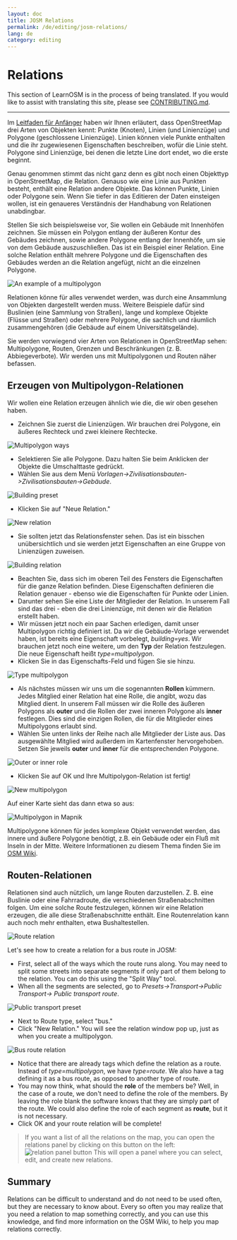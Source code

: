 ```yaml
---
layout: doc
title: JOSM Relations
permalink: /de/editing/josm-relations/
lang: de
category: editing
---
```


Relations
==========


This section of LearnOSM is in the process of being translated. If you would like to assist with translating this site, please see [CONTRIBUTING.md](https://github.com/hotosm/learnosm/blob/gh-pages/CONTRIBUTING.md).

---

Im [Leitfaden für Anfänger](de/beginner) haben wir Ihnen erläutert, dass OpenStreetMap drei Arten von Objekten kennt: Punkte (Knoten), Linien (und Linienzüge) und Polygone (geschlossene Linienzüge). Linien können viele Punkte enthalten und die ihr zugewiesenen Eigenschaften beschreiben, wofür die Linie steht. Polygone sind Linienzüge, bei denen die letzte Line dort endet, wo die erste beginnt.

Genau genommen stimmt das nicht ganz denn es gibt noch einen Objekttyp in OpenStreetMap, die Relation. Genauso wie
eine Linie aus Punkten besteht, enthält eine Relation andere Objekte. Das können Punkte, Linien oder Polygone sein.
Wenn Sie tiefer in das Editieren der Daten einsteigen wollen, ist ein genaueres Verständnis der Handhabung von
Relationen unabdingbar.

Stellen Sie sich beispielsweise vor, Sie wollen ein Gebäude mit Innenhöfen zeichnen. Sie müssen ein Polygon entlang
der äußeren Kontur des Gebäudes zeichnen, sowie andere Polygone entlang der Innenhöfe, um sie von dem Gebäude
auszuschließen. Das ist ein Beispiel einer Relation. Eine solche Relation enthält mehrere Polygone und die
Eigenschaften des Gebäudes werden an die Relation angefügt, nicht an die einzelnen Polygone.

![An example of a multipolygon][]

Relationen könne für alles verwendet werden, was durch eine Ansammlung von Objekten dargestellt werden muss.
Weitere Beispiele dafür sind Buslinien (eine Sammlung von Straßen), lange und komplexe Objekte (Flüsse und Straßen)
oder mehrere Polygone, die sachlich und räumlich zusammengehören (die Gebäude auf einem Universitätsgelände).

Sie werden vorwiegend vier Arten von Relationen in OpenStreetMap sehen: Multipolygone, Routen, Grenzen und
Beschränkungen (z. B. Abbiegeverbote). Wir werden uns mit Multipolygonen und Routen näher befassen.

Erzeugen von Multipolygon-Relationen
------------------------------------

Wir wollen eine Relation erzeugen ähnlich wie die, die wir oben gesehen haben.

-   Zeichnen Sie zuerst die Linienzügen. Wir brauchen drei Polygone, ein äußeres Rechteck und zwei kleinere
    Rechtecke.

![Multipolygon ways][]

-   Selektieren Sie alle Polygone. Dazu halten Sie beim Anklicken der Objekte die Umschalttaste gedrückt.
-   Wählen Sie aus dem Menü *Vorlagen->Zivilisationsbauten->Zivilisationsbauten->Gebäude*.

![Building preset][]

-   Klicken Sie auf "Neue Relation."

![New relation][]

-   Sie sollten jetzt das Relationsfenster sehen. Das ist ein bisschen unübersichtlich
    und sie werden jetzt Eigenschaften an eine Gruppe von Linienzügen zuweisen.

![Building relation][]

-   Beachten Sie, dass sich im oberen Teil des Fensters die Eigenschaften für die ganze Relation befinden. 
    Diese Eigenschaften definieren die Relation genauer - ebenso wie die Eigenschaften für Punkte oder Linien.
-   Darunter sehen Sie eine Liste der Mitglieder der Relation. In unserem Fall sind das drei -
    eben die drei Linienzüge, mit denen wir die Relation erstellt haben.
-   Wir müssen jetzt noch ein paar Sachen erledigen, damit unser Multipolygon richtig definiert ist. Da wir
    die Gebäude-Vorlage verwendet haben, ist bereits eine Eigenschaft vorbelegt, 
    *building=yes*. Wir brauchen jetzt noch eine weitere, um den **Typ** der Relation festzulegen.
    Die neue Eigenschaft heißt *type=multipolygon*.
-   Klicken Sie in das Eigenschafts-Feld und fügen Sie sie hinzu.

![Type multipolygon][]

-   Als nächstes müssen wir uns um die sogenannten **Rollen** kümmern. Jedes Mitglied einer Relation
    hat eine Rolle, die angibt, wozu das Mitglied dient. In unserem Fall müssen wir
    die Rolle des äußeren Polygons als **outer** und die Rollen der zwei inneren Polygone als
    **inner** festlegen. Dies sind die einzigen Rollen,
    die für die Mitglieder eines Multipolygons erlaubt sind.
-   Wählen Sie unten links der Reihe nach alle Mitglieder der Liste aus. Das ausgewählte Mitglied
    wird außerdem im Kartenfenster hervorgehoben. Setzen Sie jeweils **outer** und
    **inner** für die entsprechenden Polygone.

![Outer or inner role][]

-   Klicken Sie auf OK und Ihre Multipolygon-Relation ist fertig!

![New multipolygon][]

Auf einer Karte sieht das dann etwa so aus:

![Multipolygon in Mapnik][]

Multipolygone können für jedes komplexe Objekt verwendet werden, das innere und äußere Polygone benötigt, z.B.
ein Gebäude oder ein Fluß mit Inseln in der Mitte. Weitere Informationen zu diesem Thema finden Sie
im [OSM Wiki](http://wiki.openstreetmap.org/wiki/DE:Relation:multipolygon).

Routen-Relationen
-----------------

Relationen sind auch nützlich, um lange Routen darzustellen. Z. B. eine Buslinie oder eine
Fahrradroute, die verschiedenen Straßenabschnitten folgen. Um eine solche Route festzulegen, können wir
eine Relation erzeugen, die alle diese Straßenabschnitte enthält.
Eine Routenrelation kann auch noch mehr enthalten, etwa Bushaltestellen.

![Route relation][]

Let's see how to create a relation for a bus route in JOSM:

-   First, select all of the ways which the route runs along. You may need to
    split some streets into separate segments if only part of them belong to
    the relation. You can do this using the "Split Way" tool.
-   When all the segments are selected, go to *Presets->Transport->Public Transport->
    Public transport route*.

![Public transport preset][]

-   Next to Route type, select "bus."
-   Click "New Relation." You will see the relation window pop up, just as when
    you create a multipolygon.

![Bus route relation][]

-   Notice that there are already tags which define the relation as a route. Instead
    of *type=multipolygon*, we have *type=route*. We also have a tag defining it as
    a bus route, as opposed to another type of route.
-   You may now think, what should the **role** of the members be? Well, in the case
    of a route, we don't need to define the role of the members. By leaving the role blank
    the software knows that they are simply part of the route. We could also define the role
    of each segment as **route**, but it is not necessary.
-   Click OK and your route relation will be complete!

>   If you want a list of all the relations on the map, you can open the relations panel
>   by clicking on this button on the left:
>   ![relation panel button][]
>   This will open a panel where you can select, edit, and create new relations.

Summary
-------

Relations can be difficult to understand and do not need to be used often,
but they are necessary to know about. Every so often you may realize that you
need a relation to map something correctly, and you can use this knowledge, and find
more information on the OSM Wiki, to help you map relations correctly.



[Multipolygon ways]: /images/en/editing/josm-relations/multipolygon-ways.png
[Building preset]: /images/en/editing/josm-relations/building-preset.png
[New relation]: /images/en/editing/josm-relations/new-relation.png
[Building relation]: /images/en/editing/josm-relations/building-relation.png
[New relation]: /images/en/editing/josm-relations/new-relation.png
[Type multipolygon]: /images/en/editing/josm-relations/type-multipolygon.png
[Outer or inner role]: /images/en/editing/josm-relations/outer-inner.png
[New multipolygon]: /images/en/editing/josm-relations/new-multipolygon.png
[Multipolygon in mapnik]: /images/en/editing/josm-relations/multipolygon-mapnik.png
[An example of a multipolygon]: /images/en/editing/josm-relations/multipolygon-demo.png
[Route relation]: /images/en/editing/josm-relations/route-relation.png
[Public transport preset]: /images/en/editing/josm-relations/public-transport-preset.png
[Bus route relation]: /images/en/editing/josm-relations/bus-route-relation.png
[relation panel button]: /images/en/editing/josm-relations/relation-panel-button.png

